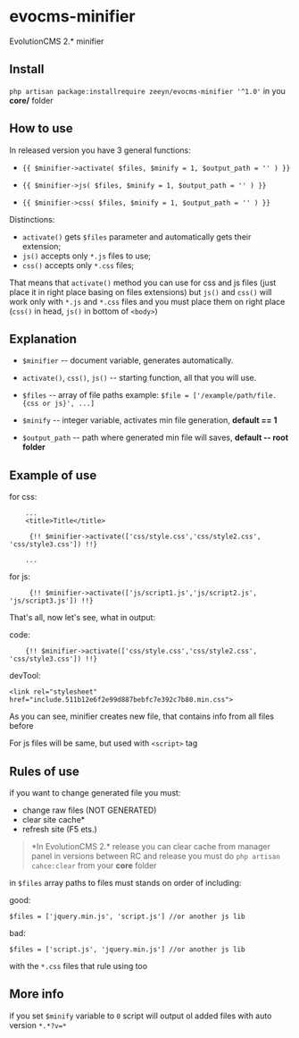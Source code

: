 evocms-minifier
=========================

EvolutionCMS 2.* minifier

Install
----------
`php artisan package:installrequire zeeyn/evocms-minifier '^1.0'` in you **core/** folder

How to use
----------

In released version you have 3 general functions:

- `{{ $minifier->activate( $files, $minify = 1, $output_path = '' ) }}`

- `{{ $minifier->js( $files, $minify = 1, $output_path = '' ) }}`

- `{{ $minifier->css( $files, $minify = 1, $output_path = '' ) }}`

Distinctions:
- `activate()` gets `$files` parameter and automatically gets their extension;
- `js()` accepts only `*.js` files to use;
- `css()` accepts only `*.css` files; 

That means that `activate()` method you can use for css and js files (just place it in right place basing on files extensions)
but `js()` and `css()` will work only with `*.js` and `*.css` files and you must place them on right place (`css()` in head, `js()` in bottom of `<body>`)

Explanation
---------- 
- `$minifier` -- document variable, generates automatically.

- `activate()`, `css()`, `js()` -- starting function, all that you will use.

- `$files` -- array of file paths example:
`$file = ['/example/path/file.{css or js}', ...]`

- `$minify` -- integer variable, activates min file generation, **default == 1**

- `$output_path` -- path where generated min file will saves, **default -- root folder**


Example of use
----------
for css:
```
    ...
    <title>Title</title>
 
     {!! $minifier->activate(['css/style.css','css/style2.css', 'css/style3.css']) !!}

    ...
```

for js:
```
     {!! $minifier->activate(['js/script1.js','js/script2.js', 'js/script3.js']) !!}

```

That's all, now let's see, what in output:

code:
```
    {!! $minifier->activate(['css/style.css','css/style2.css', 'css/style3.css']) !!}
```

devTool:

```
<link rel="stylesheet" href="include.511b12e6f2e99d887bebfc7e392c7b80.min.css">
```

As you can see, minifier creates new file, that contains info from all files before

For js files will be same, but used with `<script>` tag

Rules of use
---

if you want to change generated file you must:

- change raw files (NOT GENERATED)
- clear site cache* 
- refresh site (F5 ets.)

> \*In EvolutionCMS 2.* release you can clear cache from manager panel
> in versions between RC and release you must do `php artisan cahce:clear` from your **core** folder 


in `$files` array paths to files must stands on order of including:

good:
```
$files = ['jquery.min.js', 'script.js'] //or another js lib
```

bad:
```
$files = ['script.js', 'jquery.min.js'] //or another js lib
```
with the `*.css` files that rule using too


More info
---
if you set `$minify` variable to `0` script will output ol added files with auto version `*.*?v=*`
